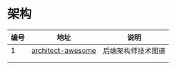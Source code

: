 # 架构



| 编号 | 地址                                                         | 说明               |
| ---- | ------------------------------------------------------------ | ------------------ |
| 1    | [architect-awesome](https://github.com/xingshaocheng/architect-awesome) | 后端架构师技术图谱 |
|      |                                                              |                    |
|      |                                                              |                    |
